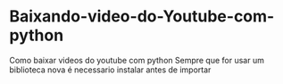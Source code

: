 # Baixando-video-do-Youtube-com-python
Como baixar videos do youtube com python
Sempre que for usar um biblioteca nova é necessario instalar antes de importar 
